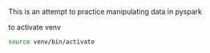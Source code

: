 This is an attempt to practice manipulating data in pyspark

to activate venv

```bash
source venv/bin/activate
```
